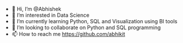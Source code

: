 - 👋 Hi, I’m @Abhishek
- 👀 I’m interested in Data Science
- 🌱 I’m currently learning Python, SQL and Visualization using BI tools
- 💞️ I’m looking to collaborate on Python and SQL programming
- 📫 How to reach me https://github.com/abhikit

<!---
abhikit/abhikit is a ✨ special ✨ repository because its `README.md` (this file) appears on your GitHub profile.
You can click the Preview link to take a look at your changes.
--->
